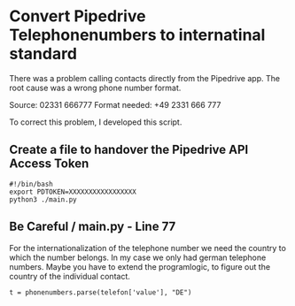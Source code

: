  # Convert Pipedrive Telephonenumbers to internatinal standard
There was a problem calling contacts directly from the Pipedrive app. The root cause was a wrong phone number format.

Source: 02331 666777
Format needed: +49 2331 666 777

To correct this problem, I developed this script.

## Create a file to handover the Pipedrive API Access Token
```
#!/bin/bash
export PDTOKEN=XXXXXXXXXXXXXXXXX
python3 ./main.py
```

## Be Careful / main.py - Line 77 

For the internationalization of the telephone number we need the country to which the number belongs. In my case we only had german telephone numbers. Maybe you have to extend the programlogic, to figure out the country of the individual  contact. 

```
t = phonenumbers.parse(telefon['value'], "DE")
```



